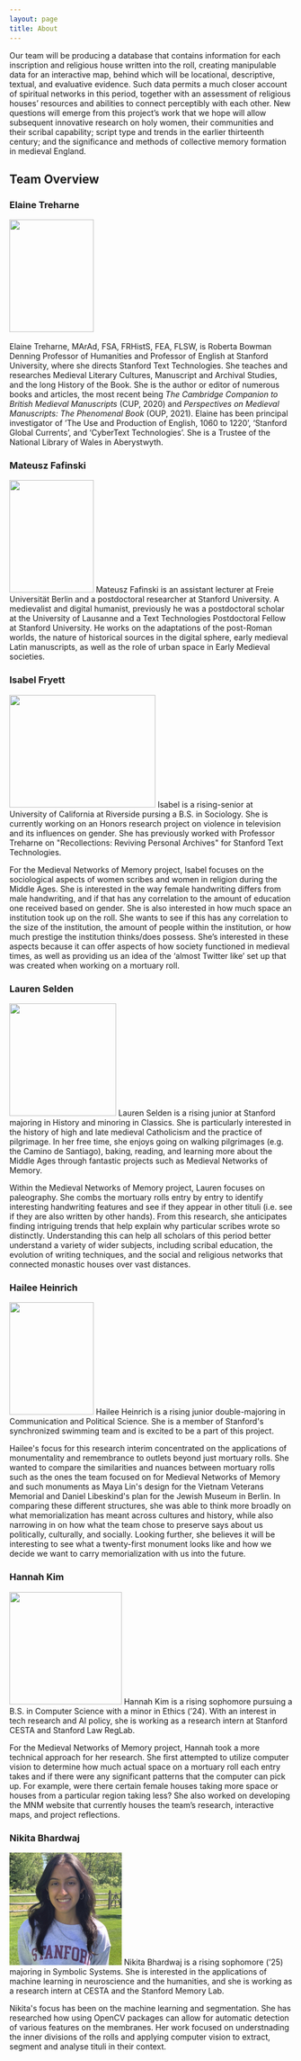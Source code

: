 ```yaml
---
layout: page
title: About
---
```


Our team will be producing a database that contains information for each inscription and religious house written into the roll, creating manipulable data for an interactive map, behind which will be locational, descriptive, textual, and evaluative evidence. Such data permits a much closer account of spiritual networks in this period, together with an assessment of religious houses’ resources and abilities to connect perceptibly with each other. New questions will emerge from this project’s work that we hope will allow subsequent innovative research on holy women, their communities and their scribal capability; script type and trends in the earlier thirteenth century; and the significance and methods of collective memory formation in medieval England.

## Team Overview

### Elaine Treharne
<img src="https://hannahkim24.github.io/mnm/headshots/Treharne_Profile.jpeg" height="200" width="150">

Elaine Treharne, MArAd, FSA, FRHistS, FEA, FLSW, is Roberta Bowman Denning Professor of Humanities and Professor of English at Stanford University, where she directs Stanford Text Technologies. She teaches and researches Medieval Literary Cultures, Manuscript and Archival Studies, and the long History of the Book. She is the author or editor of numerous books and articles, the most recent being _The Cambridge Companion to British Medieval Manuscripts_ (CUP, 2020) and _Perspectives on Medieval Manuscripts: The Phenomenal Book_ (OUP, 2021). Elaine has been principal investigator of ’The Use and Production of English, 1060 to 1220’, ‘Stanford Global Currents’, and ‘CyberText Technologies’. She is a Trustee of the National Library of Wales in Aberystwyth.

### Mateusz Fafinski
<img src="https://hannahkim24.github.io/mnm/headshots/Fafinski-Profile.png" height="200" width="150">
Mateusz Fafinski is an assistant lecturer at Freie Universität Berlin and a postdoctoral researcher at Stanford University. A medievalist and digital humanist, previously he was a postdoctoral scholar at the University of Lausanne and a Text Technologies Postdoctoral Fellow at Stanford University. He works on the adaptations of the post-Roman worlds, the nature of historical sources in the digital sphere, early medieval Latin manuscripts, as well as the role of urban space in Early Medieval societies.

### Isabel Fryett
<img src="https://hannahkim24.github.io/mnm/headshots/Fryett-Profile.jpeg" height="200" width="260">
Isabel is a rising-senior at University of California at Riverside pursing a B.S. in Sociology. She is currently working on an Honors research project on violence in television and its influences on gender. She has previously worked with Professor Treharne on "Recollections: Reviving Personal Archives" for Stanford Text Technologies.  

<p>
  
For the Medieval Networks of Memory project, Isabel focuses on the sociological aspects of women scribes and women in religion during the Middle Ages. She is interested in the way female handwriting differs from male handwriting, and if that has any correlation to the amount of education one received based on gender. She is also interested in how much space an institution took up on the roll. She wants to see if this has any correlation to the size of the institution, the amount of people within the institution, or how much prestige the institution thinks/does possess. She’s interested in these aspects because it can offer aspects of how society functioned in medieval times, as well as providing us an idea of the ‘almost Twitter like’ set up that was created when working on a mortuary roll. 
</p>

### Lauren Selden
<img src="https://hannahkim24.github.io/mnm/headshots/Selden_Profile.jpeg" height="200" width="190">
Lauren Selden is a rising junior at Stanford majoring in History and minoring in Classics. She is particularly interested in the history of high and late medieval Catholicism and the practice of pilgrimage. In her free time, she enjoys going on walking pilgrimages (e.g. the Camino de Santiago), baking, reading, and learning more about the Middle Ages through fantastic projects such as Medieval Networks of Memory.

<p>
  
Within the Medieval Networks of Memory project, Lauren focuses on paleography. She combs the mortuary rolls entry by entry to identify interesting handwriting features and see if they appear in other tituli (i.e. see if they are also written by other hands). From this research, she anticipates finding intriguing trends that help explain why particular scribes wrote so distinctly. Understanding this can help all scholars of this period better understand a variety of wider subjects, including scribal education, the evolution of writing techniques, and the social and religious networks that connected monastic houses over vast distances.
</p>

### Hailee Heinrich
<img src="https://hannahkim24.github.io/mnm/headshots/Heinrich_Profile.png" height="200" width="150">
Hailee Heinrich is a rising junior double-majoring in Communication and Political Science. She is a member of Stanford's synchronized swimming team and is excited to be a part of this project.

<p>
  Hailee's focus for this research interim concentrated on the applications of monumentality and remembrance to outlets beyond just mortuary rolls. She wanted to compare the similarities and nuances between mortuary rolls such as the ones the team focused on for Medieval Networks of Memory and such monuments as Maya Lin's design for the Vietnam Veterans Memorial and Daniel Libeskind's plan for the Jewish Museum in Berlin. In comparing these different structures, she was able to think more broadly on what memorialization has meant across cultures and history, while also narrowing in on how what the team chose to preserve says about us politically, culturally, and socially. Looking further, she believes it will be interesting to see what a twenty-first monument looks like and how we decide we want to carry memorialization with us into the future.
</p>


### Hannah Kim
<img src="https://hannahkim24.github.io/mnm/headshots/Kim_Profile.jpeg" height="200" width="200">
Hannah Kim is a rising sophomore pursuing a B.S. in Computer Science with a minor in Ethics (’24). With an interest in tech research and AI policy, she is working as a research intern at Stanford CESTA and Stanford Law RegLab. 
<p>
  
For the Medieval Networks of Memory project, Hannah took a more technical approach for her research. She first attempted to utilize
computer vision to determine how much actual space on a mortuary roll each entry takes and if there were any significant patterns that the computer can pick up. For example, were there certain female houses taking more space or houses from a particular region taking less? She also worked on developing the MNM website that currently houses the team’s research, interactive maps, and project reflections. 
</p>

### Nikita Bhardwaj
<img src="https://github.com/medievalnetworks/mnm/blob/gh-pages/images/Nikita_profile.jpg" height="200" width="200">
Nikita Bhardwaj is a rising sophomore (’25) majoring in Symbolic Systems. She is interested in the applications of machine learning in neuroscience and the humanities, and she is working as a research intern at CESTA and the Stanford Memory Lab.

<p>
Nikita's focus has been on the machine learning and segmentation. She has researched how using OpenCV packages can allow for automatic detection of various features on the membranes. Her work focused on understnading the inner divisions of the rolls and applying computer vision to extract, segment and analyse tituli in their context.
</p>
